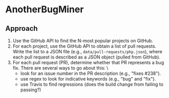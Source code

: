 # AnotherBugMiner

## Approach

1.  Use the GitHub API to find the N-most popular projects on GitHub.
2.  For each project, use the GitHub API to obtain a list of pull requests.
    Write the list to a JSON file (e.g., `data/pull-requests/php.json`),
    where each pull request is described as a JSON object (pulled from
    GitHub).
3.  For each pull request (PR), determine whether that PR represents a bug fix.
    There are several ways to go about this:
    \
      * look for an issue number in the PR description (e.g., "fixes #238").
      * use regex to look for indicative keywords (e.g., "bug" and "fix").
      * use Travis to find regressions (does the build change from failing
        to passing?)
